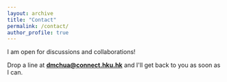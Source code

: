 ```yaml
---
layout: archive
title: "Contact"
permalink: /contact/
author_profile: true
---
```

I am open for discussions and collaborations!

Drop a line at **dmchua@connect.hku.hk** and I'll get back to you as soon as I can.
